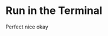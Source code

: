 <meta sectionIndex="7">
<meta url="https://github.com/johnlindquist/kit/discussions/808">
<meta id="D_kwDOEu7MBc4AP9Te">
<meta title="Run in the Terminal">
<meta section="Advanced">
<meta i="1">    
<meta path="docs/run-in-the-terminal">

# Run in the Terminal

Perfect
nice
okay
